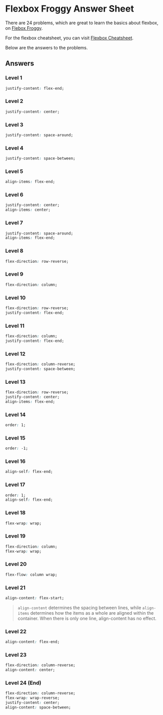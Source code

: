 # Flexbox Froggy Answer Sheet

There are 24 problems, which are great to learn the basics about flexbox, on [Flebox Froggy]("https://flexboxfroggy.com/").

For the flexbox cheatsheet, you can visit [Flexbox Cheatsheet]("https://darekkay.com/dev/flexbox-cheatsheet.html").

Below are the answers to the problems.

## Answers

### Level 1  

```css
justify-content: flex-end;
```

### Level 2

```css
justify-content: center;
```

### Level 3

```css
justify-content: space-around;
```

### Level 4

```css
justify-content: space-between;
```

### Level 5

```css
align-items: flex-end;
```

### Level 6

```css
justify-content: center;
align-items: center;
```

### Level 7

```css
justify-content: space-around;
align-items: flex-end;
```

### Level 8

```css
flex-direction: row-reverse;
```

### Level 9

```css
flex-direction: column;
```

### Level 10

```css
flex-direction: row-reverse;
justify-content: flex-end;
```

### Level 11

```css
flex-direction: column;
justify-content: flex-end;
```

### Level 12

```css
flex-direction: column-reverse;
justify-content: space-between;
```

### Level 13

```css
flex-direction: row-reverse;
justify-content: center;
align-items: flex-end;
```

### Level 14

```css
order: 1;
```

### Level 15

```css
order: -1;
```

### Level 16

```css
align-self: flex-end;
```

### Level 17

```css
order: 1;
align-self: flex-end;
```

### Level 18

```css
flex-wrap: wrap;
```

### Level 19

```css
flex-direction: column;
flex-wrap: wrap;
```

### Level 20

```css
flex-flow: column wrap;
```

### Level 21

```css
align-content: flex-start;
```

> `align-content` determines the spacing between lines, while `align-items` determines how the items as a whole are aligned within the container. When there is only one line, align-content has no effect.

### Level 22

```css
align-content: flex-end;
```

### Level 23

```css
flex-direction: column-reverse;
align-content: center;
```

### Level 24 (End)

```css
flex-direction: column-reverse;
flex-wrap: wrap-reverse;
justify-content: center;
align-content: space-between;
```
